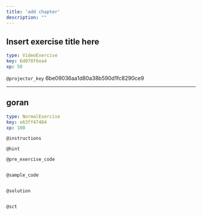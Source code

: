 ```yaml
---
title: 'add chapter'
description: ""
---
```


## Insert exercise title here

```yaml
type: VideoExercise
key: 6d078f6ea4
xp: 50
```

`@projector_key`
6be09036aa1d80a38b590d1fc8290ce9

---

## goran

```yaml
type: NormalExercise
key: e63ff47484
xp: 100
```



`@instructions`


`@hint`


`@pre_exercise_code`
```{r}

```

`@sample_code`
```{r}

```

`@solution`
```{r}

```

`@sct`
```{r}

```
